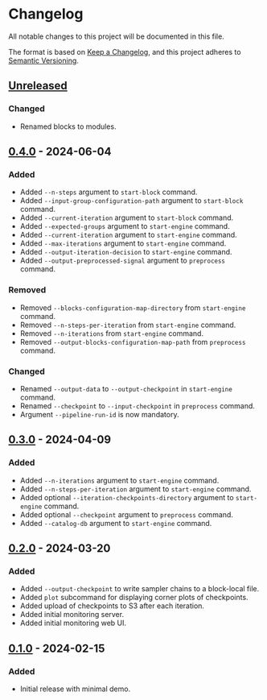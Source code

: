 # Changelog

All notable changes to this project will be documented in this file.

The format is based on [Keep a Changelog](https://keepachangelog.com/en/1.0.0/),
and this project adheres to [Semantic Versioning](https://semver.org/spec/v2.0.0.html).

## [Unreleased]

### Changed

- Renamed blocks to modules.

## [0.4.0] - 2024-06-04

### Added

- Added `--n-steps` argument to `start-block` command.
- Added `--input-group-configuration-path` argument to `start-block` command.
- Added `--current-iteration` argument to `start-block` command.
- Added `--expected-groups` argument to `start-engine` command.
- Added `--current-iteration` argument to `start-engine` command.
- Added `--max-iterations` argument to `start-engine` command.
- Added `--output-iteration-decision` to `start-engine` command.
- Added `--output-preprocessed-signal` argument to `preprocess` command.

### Removed

- Removed `--blocks-configuration-map-directory` from `start-engine` command.
- Removed `--n-steps-per-iteration` from `start-engine` command.
- Removed `--n-iterations` from `start-engine` command.
- Removed `--output-blocks-configuration-map-path` from `preprocess` command.

### Changed

- Renamed `--output-data` to `--output-checkpoint` in `start-engine` command.
- Renamed `--checkpoint` to `--input-checkpoint` in `preprocess` command.
- Argument `--pipeline-run-id` is now mandatory.

## [0.3.0] - 2024-04-09

### Added

- Added `--n-iterations` argument to `start-engine` command.
- Added `--n-steps-per-iteration` argument to `start-engine` command.
- Added optional `--iteration-checkpoints-directory` argument to `start-engine` command.
- Added optional `--checkpoint` argument to `preprocess` command.
- Added `--catalog-db` argument to `start-engine` command.

## [0.2.0] - 2024-03-20

### Added

- Added `--output-checkpoint` to write sampler chains to a block-local file.
- Added `plot` subcommand for displaying corner plots of checkpoints.
- Added upload of checkpoints to S3 after each iteration.
- Added initial monitoring server.
- Added initial monitoring web UI.

## [0.1.0] - 2024-02-15

### Added

- Initial release with minimal demo.

[unreleased]: https://gitlab.in2p3.fr/LISA/LDPG/GlobalFitFramework/-/compare/0.4.0...HEAD
[0.4.0]: https://gitlab.in2p3.fr/LISA/LDPG/GlobalFitFramework/-/tags/0.4.0
[0.3.0]: https://gitlab.in2p3.fr/LISA/LDPG/GlobalFitFramework/-/tags/0.3.0
[0.2.0]: https://gitlab.in2p3.fr/LISA/LDPG/GlobalFitFramework/-/tags/0.2.0
[0.1.0]: https://gitlab.in2p3.fr/LISA/LDPG/GlobalFitFramework/-/tags/0.1.0
